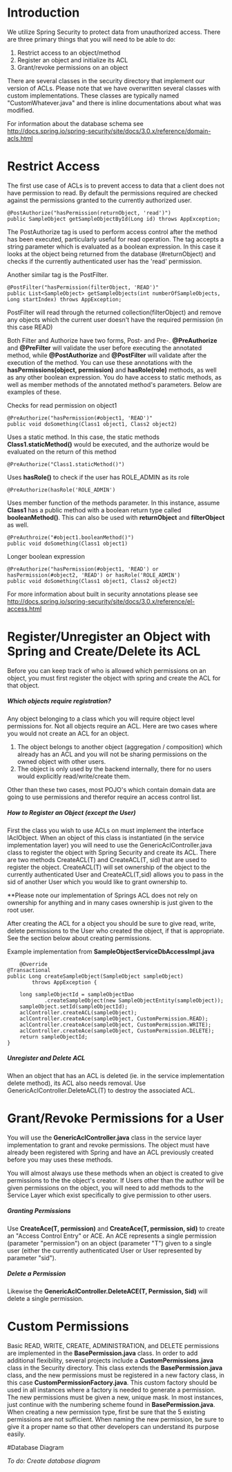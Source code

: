 #  Introduction

We utilize Spring Security to protect data from unauthorized access. There are three primary things that you will need to be able to do: 

1. Restrict access to an object/method 
1. Register an object and initialize its ACL
1. Grant/revoke permissions on an object


There are several classes in the security directory that implement our version of ACLs. Please note that we have overwritten several classes with custom implementations. These classes are typically named "CustomWhatever.java" and there is inline documentations about what was modified.

For information about the database schema see http://docs.spring.io/spring-security/site/docs/3.0.x/reference/domain-acls.html

# Restrict Access 

The first use case of ACLs is to prevent access to data that a client does not have permission to read.  By default the permissions required are checked against the permissions granted to the currently authorized user.

    @PostAuthorize("hasPermission(returnObject, 'read')")
    public SampleObject getSampleObjectById(Long id) throws AppException;

The PostAuthorize tag is used to perform access control after the method has been executed, particularly useful for read operation.   The tag accepts a string parameter which is evaluated as a boolean expression.  In this case it looks at the object being returned from the database (#returnObject) and checks if the currently authenticated user has the 'read' permission.

Another similar tag is the PostFilter.

    @PostFilter("hasPermission(filterObject, 'READ')"
    public List<SampleObject> getSampleObjects(int numberOfSampleObjects, Long startIndex) throws AppException;

PostFilter will read through the returned collection(filterObject) and remove any objects which the current user doesn't have the required permission (in this case READ)

Both Filter and Authorize have two forms, Post- and Pre-. **@PreAuthorize** and **@PreFilter** will validate the user before executing the annotated method, while **@PostAuthorize** and **@PostFilter** will validate after the execution of the method. You can use these annotations with the **hasPermissions(object, permission)** and **hasRole(role)** methods, as well as any other boolean expression. You do have access to static methods, as well as member methods of the annotated method's parameters. Below are examples of these.

Checks for read permission on object1
	
	@PreAuthorize("hasPermission(#object1, 'READ')"
	public void doSomething(Class1 object1, Class2 object2)

Uses a static method. In this case, the static methods **Class1.staticMethod()** would be executed, and the authorize would be evaluated on the return of this method

	@PreAuthorize("Class1.staticMethod()")

Uses **hasRole()** to check if the user has ROLE_ADMIN as its role

	@PreAuthorize(hasRole('ROLE_ADMIN')

Uses member function of the methods parameter. In this instance, assume **Class1** has a public method with a boolean return type called **booleanMethod()**. This can also be used with **returnObject** and **filterObject** as well.

	@PreAuthroize("#object1.booleanMethod()")
	public void doSomething(Class1 object1)

Longer boolean expression

	@PreAuthorize("hasPermission(#object1, 'READ') or hasPermission(#object2, 'READ') or hasRole('ROLE_ADMIN')
	public void doSomething(Class1 object1, Class2 object2)

For more information about built in security annotations please see http://docs.spring.io/spring-security/site/docs/3.0.x/reference/el-access.html

# Register/Unregister an Object with Spring and Create/Delete its ACL

Before you can keep track of who is allowed which permissions on an object, you must first register the object with spring and create the ACL for that object.

##### Which objects require registration?

Any object belonging to a class which you will require object level permissions for.  Not all objects require an ACL. Here are two cases where you would not create an ACL for an object.  

1. The object belongs to another object (aggregation / composition) which already has an ACL and you will not be sharing permissions on the owned object with other users.
1. The object is only used by the backend internally, there for no users would explicitly read/write/create them.

Other than these two cases, most POJO's which contain domain data are going to use permissions and therefor require an access control list.

##### How to Register an Object (except the User)

First the class you wish to use ACLs on must implement the interface IAclObject. When an object of this class is instantiated (in the service implementation layer) you will need to use the GenericAclController.java class to register the object with Spring Security and create its ACL. There are two methods CreateACL(T) and CreateACL(T, sid) that are used to register the object.  CreateACL(T) will set ownership of the object to the currently authenticated User and CreateACL(T,sid) allows you to pass in the sid of another User which you would like to grant ownership to.

**Please note our implementation of Springs ACL does not rely on ownership for anything and in many cases ownership is just given to the root user.

After creating the ACL for a object you should be sure to give read, write, delete permissions to the User who created the object, if that is appropriate.  See the section below about creating permissions.

Example implementation from **SampleObjectServiceDbAccessImpl.java**

        @Override
	@Transactional
	public Long createSampleObject(SampleObject sampleObject)
			throws AppException {

		long sampleObjectId = sampleObjectDao
				.createSampleObject(new SampleObjectEntity(sampleObject));
		sampleObject.setId(sampleObjectId);
		aclController.createACL(sampleObject);
		aclController.createAce(sampleObject, CustomPermission.READ);
		aclController.createAce(sampleObject, CustomPermission.WRITE);
		aclController.createAce(sampleObject, CustomPermission.DELETE);
		return sampleObjectId;
	}

##### Unregister and Delete ACL

When an object that has an ACL is deleted (ie. in the service implementation delete method), its ACL also needs removal.  Use GenericAclController.DeleteACL(T) to destroy the associated ACL.

# Grant/Revoke Permissions for a User

 You will use the **GenericAclController.java** class in the service layer implementation to grant and revoke permissions.  The object must have already been registered with Spring and have an ACL previously created before you may uses these methods.

You will almost always use these methods when an object is created to give permissions to the the object's creator.  If Users other than the author will be given permissions on the object, you will need to add methods to the Service Layer which exist specifically to give permission to other users.

##### Granting Permissions

Use **CreateAce(T, permission)** and **CreateAce(T, permission, sid)** to create an "Access Control Entry" or ACE.  An ACE represents a single permission (parameter "permission") on an object (parameter "T") given to a single user (either the currently authenticated User or User represented by parameter "sid").  

##### Delete a Permission
Likewise the **GenericAclController.DeleteACE(T, Permission, Sid)** will delete a single permission.

# Custom Permissions

Basic READ, WRITE, CREATE, ADMINISTRATION, and DELETE permissions are implemented in the **BasePermission.java** class. In order to add additional flexibility, several projects include a **CustomPermissions.java** class in the Security directory. This class extends the **BasePermission.java** class, and the new permissions must be registered in a new factory class, in this case **CustomPermissionFactory.java**. This custom factory should be used in all instances where a factory is needed to generate a permission. The new permissions must be given a new, unique mask. In most instances, just continue with the numbering scheme found in **BasePermission.java**. When creating a new permission type, first be sure that the 5 existing permissions are not sufficient. When naming the new permission, be sure to give it a proper name so that other developers can understand its purpose easily.

#Database Diagram

*To do: Create database diagram*